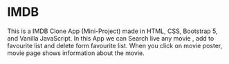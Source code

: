 # IMDB
This is a IMDB Clone App (Mini-Project) made in HTML, CSS, Bootstrap 5, and Vanilla JavaScript. In this App we can Search live any movie , add to favourite list and delete form favourite list. When you click on movie poster, movie page shows information about the movie.
